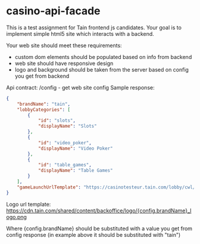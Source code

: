 # casino-api-facade
This is a test assignment for Tain frontend js candidates. 
Your goal is to implement simple html5 site which interacts with a 
backend. 

Your web site should meet these requirements:
- custom dom elements should be populated based on info from backend
- web site should have responsive design
- logo and background should be taken from the server based on config 
you get from backend

Api contract:
/config - get web site config
Sample response:
```json
{
    "brandName": "tain",
    "lobbyCategories": [
        {
            "id": "slots",
            "displayName": "Slots"
        },
        {
            "id": "video_poker",
            "displayName": "Video Poker"
        },
        {
            "id": "table_games",
            "displayName": "Table Games"
        }
    ],
    "gameLaunchUrlTemplate": "https://casinotesteur.tain.com/lobby/cwl/igame?gameId=$gameId"
}
```

Logo url template:
https://cdn.tain.com/shared/content/backoffice/logo/{config.brandName}_logo.png

Where {config.brandName} should be substituted with a value you get from config response
(in example above it should be substituted with "tain")